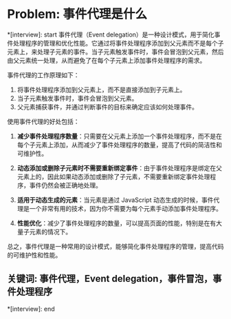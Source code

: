 # Problem: 事件代理是什么

*[interview]: start
事件代理（Event delegation）是一种设计模式，用于简化事件处理程序的管理和优化性能。它通过将事件处理程序添加到父元素而不是每个子元素上，来处理子元素的事件。当子元素触发事件时，事件会冒泡到父元素，然后由父元素统一处理，从而避免了在每个子元素上添加事件处理程序的需求。

事件代理的工作原理如下：

1. 将事件处理程序添加到父元素上，而不是直接添加到子元素上。
2. 当子元素触发事件时，事件会冒泡到父元素。
3. 父元素捕获事件，并通过判断事件的目标来确定应该如何处理事件。

使用事件代理的好处包括：

1. **减少事件处理程序数量**：只需要在父元素上添加一个事件处理程序，而不是在每个子元素上添加，从而减少了事件处理程序的数量，提高了代码的简洁性和可维护性。

2. **动态添加或删除子元素时不需要重新绑定事件**：由于事件处理程序是绑定在父元素上的，因此如果动态添加或删除了子元素，不需要重新绑定事件处理程序，事件仍然会被正确地处理。

3. **适用于动态生成的元素**：当元素是通过 JavaScript 动态生成的时候，事件代理是一个非常有用的技术，因为你不需要为每个元素手动添加事件处理程序。

4. **性能优化**：减少了事件处理程序的数量，可以提高页面的性能，特别是在有大量子元素的情况下。

总之，事件代理是一种常用的设计模式，能够简化事件处理程序的管理，提高代码的可维护性和性能。

## 关键词: 事件代理，Event delegation，事件冒泡，事件处理程序
*[interview]: end
